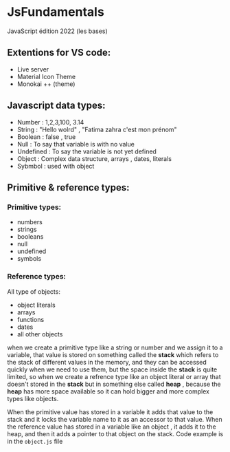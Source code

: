 # JsFundamentals
 JavaScript édition 2022 (les bases)

 ## Extentions for VS code:
 - Live server
 - Material Icon Theme
 - Monokai ++ (theme)

## Javascript data types:
 - Number : 1,2,3,100, 3.14
 - String : "Hello wolrd" , "Fatima zahra c'est mon prénom"
 - Boolean : false , true
 - Null : To say that variable is with no value
 - Undefined : To say the variable is not yet defined
 - Object : Complex data structure, arrays , dates, literals
 - Sybmbol : used with object

## Primitive & reference types:
### Primitive types:
- numbers
- strings
- booleans
- null
- undefined
- symbols

### Reference types:
All type of objects:
- object literals
- arrays
- functions
- dates
- all other objects

when we create a primitive type like a string or number and we assign it to a variable, that value is stored on something called the **stack** which refers to the stack of different values in the memory, and they can be accessed quickly when we need to use them, but the space inside the **stack** is quite limited, so when we create a refrence type like an object literal or array that doesn't stored in the **stack** but in something else called **heap** , because the **heap** has more space available so it can hold bigger and more complex types like objects.

When the primitive value has stored in a variable it adds that value to the stack and it locks the variable name to it as an accessor to that value.
When the reference value has stored in a variable like an object , it adds it to the heap, and then it adds a pointer to that object on the stack.
Code example is in the `object.js` file
